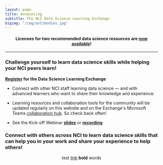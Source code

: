 ```yaml
---
layout: page
title: Announcing 
subtitle: The NCI Data Science Learning Exchange
bigimg: "/img/antibodies.jpg"
---
```


<h4 align="center">Licenses for two recommended data science resources are <a href="https://cbiit.github.io/p2p-datasci/licenses/">now available</a>!</h4>

---

### Challenge yourself to learn data science skills while helping your NCI peers learn!

**[Register](http://bit.ly/NCI_datascience_peer2peer) for the Data Science Learning Exchange**

* Connect with other NCI staff learning data science — and with advanced learners who want to share their knowledge and experience.

* Learning resources and collaboration tools for the community will be updated regularly on this website and on the Exchange's Microsoft Teams [collaboration hub](https://teams.microsoft.com/l/team/19%3a82c18d91721048e7a69516e155ac554a%40thread.skype/conversations?groupId=ac0387a5-f532-4379-a234-73eca4399e11&tenantId=14b77578-9773-42d5-8507-251ca2dc2b06).  So check back often!

* See the Kick-off Webinar **[slides](https://cbiit.github.io/p2p-datasci/archive/kickoff-meeting.pdf)** or **[recording](https://cbiit.webex.com/cbiit/lsr.php?RCID=fbbfdd48b30353b99c9a757ff9a2d1d0)**

### Connect with others across NCI to learn data science skills that can help you in your work and share your experience to help others!

<div align="center">test <a href="http://www.google.com">link</a> <b>bold</b> words</div>

